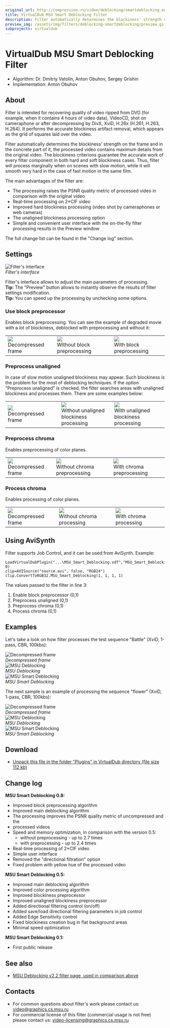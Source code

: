 ```yaml
---
original_url: http://compression.ru/video/deblocking/smartdeblocking_en.html
title: VirtualDub MSU Smart Deblocking Filter
description: Filter automatically determines the blockiness' strength on the frame and in the concrete part of it, the processed video contains maximum details from the original video
preview_img: /assets/img/filters/deblocking-smartdeblocking/preview.gif
subprojects: virtualdub
---
```


# VirtualDub MSU Smart Deblocking Filter 

* Algorithm: Dr. Dmitriy Vatolin, Anton Obuhov, Sergey Grishin  
* Implementation: Anton Obuhov

## About

Filter is intended for recovering quality of video ripped from DVD (for
example, when it contains 4 hours of video data), VideoCD, shot on
cameraphone or after decompressing by DivX, XviD, H.26x (H.261, H.263,
H.264). It performs the accurate blockiness artifact removal, which
appears as the grid of squares laid over the video.

Filter automatically determines the blockiness' strength on the frame
and in the concrete part of it, the processed video contains maximum
details from the original video. The blockiness criterions guarantee the
accurate work of every filter component in both hard and soft blockiness
cases. Thus, filter will process marginally when on scenes with slow
motion, while it will smooth very hard in the case of fast motion in the
same film.

The main advantages of the filter are:

- The processing raises the PSNR quality metric of processed video in
  comparison with the original video
- Real-time processing on 2\*CIF video
- Improved hard blockiness processing (video shot by cameraphones or
  web cameras)
- The unaligned blockiness processing option
- Simple and convenient user interface with the on-the-fly filter
  processing results in the Preview window

The full change list can be found in the "Change log" section.

## Settings

<div class="center">
    <div>
        <img src="/assets/img/filters/deblocking-smartdeblocking/dlgwnd.gif" alt="Filter's interface"><br>
        <i>Filter's interface</i>
    </div>
</div>

Filter's interface allows to adjust the main parameters of processing.  
**Tip:** The "Preview" button allows to instantly observe the results of
filter settings modification.  
**Tip:** You can speed up the processing by unchecking some options.

### Use block preprocessor  
Enables block preprocessing. You can see the example of degraded movie
with a lot of blockiness, deblocked with preprocessing and without it:

<table>
<tbody>
<tr class="odd">
<td><img src="/assets/img/filters/deblocking-smartdeblocking/preproc_src.jpg" /><br />
Decompressed frame</td>
<td><img src="/assets/img/filters/deblocking-smartdeblocking/preproc_off.jpg" /><br />
Without block preprocessing</td>
<td><img src="/assets/img/filters/deblocking-smartdeblocking/preproc_on.jpg" /><br />
With block preprocessing</td>
</tr>
</tbody>
</table>

### Preprocess unaligned  
In case of slow motion unaligned blockiness may appear. Such blockiness
is the problem for the most of deblocking techniques. If the option
"Preprocess unaligned" is checked, the filter searches areas with
unaligned blockiness and processes them. There are some examples
below:  

<table>
<tbody>
<tr class="odd">
<td><img src="/assets/img/filters/deblocking-smartdeblocking/preprocun_src.jpg" /><br />
Decompressed frame</td>
<td><img src="/assets/img/filters/deblocking-smartdeblocking/preprocun_off.jpg" /><br />
Without unaligned<br />
blockiness processing</td>
<td><img src="/assets/img/filters/deblocking-smartdeblocking/preprocun_on.jpg" /><br />
With unaligned<br />
blockiness processing</td>
</tr>
</tbody>
</table>

### Preprocess chroma  
Enables preprocessing of color planes.  
  
<table>
<tbody>
<tr class="odd">
<td><img src="/assets/img/filters/deblocking-smartdeblocking/preprocchr_src.jpg" /><br />
Decompressed frame</td>
<td><img src="/assets/img/filters/deblocking-smartdeblocking/preprocchr_off.jpg" /><br />
Without chroma preprocessing</td>
<td><img src="/assets/img/filters/deblocking-smartdeblocking/preprocchr_on.jpg" /><br />
With chroma preprocessing</td>
</tr>
</tbody>
</table>

### Process chroma  
Enables processing of color planes.  
  
<table>
<tbody>
<tr class="odd">
<td><img src="/assets/img/filters/deblocking-smartdeblocking/procchr_src.jpg" /><br />
Decompressed frame</td>
<td><img src="/assets/img/filters/deblocking-smartdeblocking/procchr_off.jpg" /><br />
Without chroma processing</td>
<td><img src="/assets/img/filters/deblocking-smartdeblocking/procchr_on.jpg" /><br />
With chroma processing</td>
</tr>
</tbody>
</table>
  
## Using AviSynth

Filter supports Job Control, and it can be used from AviSynth.
Example:  

```
LoadVirtualDubPlugin("...\MSU_Smart_Deblocking.vdf","MSU_Smart_Deblocking", 0)
clip=AVISource("source.avi", false, "RGB24") 
clip.ConvertToRGB32.MSU_Smart_Deblocking(1, 1, 1, 1)
```

The values passed to the filter in line 3:  
1) Enable block preprocessor (0,1)  
2) Preprocess unaligned (0,1)  
3) Preprocess chroma (0,1)  
4) Process chroma (0,1)

## Examples

Let's take a look on how filter processes the test sequence "Battle"
(XviD, 1-pass, CBR, 100kbs):  

<div class="center">
    <div>
        <img src="/assets/img/filters/deblocking-smartdeblocking/battle608_src.jpg" alt="Decompressed frame"><br>
        <i>Decompressed frame</i>
    </div>
</div>

<div class="center">
    <div>
        <img src="/assets/img/filters/deblocking-smartdeblocking/battle608_msuc.jpg" alt="MSU Deblocking"><br>
        <i>MSU Deblocking</i>
    </div>
</div>

<div class="center">
    <div>
        <img src="/assets/img/filters/deblocking-smartdeblocking/battle608_msus.jpg" alt="MSU Smart Deblocking"><br>
        <i>MSU Smart Deblocking</i>
    </div>
</div>

The next sample is an example of processing the sequence "flower" (XviD,
1-pass, CBR, 100kbs):  
  
<div class="center">
    <div>
        <img src="/assets/img/filters/deblocking-smartdeblocking/flower_src.jpg" alt="Decompressed frame"><br>
        <i>Decompressed frame</i>
    </div>
</div>

<div class="center">
    <div>
        <img src="/assets/img/filters/deblocking-smartdeblocking/flower_msuc.jpg" alt="MSU Deblocking"><br>
        <i>MSU Deblocking</i>
    </div>
</div>

<div class="center">
    <div>
        <img src="/assets/img/filters/deblocking-smartdeblocking/flower_msus.jpg" alt="MSU Smart Deblocking"><br>
        <i>MSU Smart Deblocking</i>
    </div>
</div>


## Download

- [Unpack this file in the folder "Plugins" in VirtualDub directory
  (file size 112
  kb)](http://compression.ru/video/deblocking/src/msu_smartdeblock.zip)

## Change log

**MSU Smart Deblocking 0.8:**  
- Improved block preprocessing algorithm  
- Improved main deblocking algorithm  
- The processing improves the PSNR quality metric of uncompressed and the
- processed videos  
- Speed and memory optimization, in comparison with the version 0.5:
  * without preprocessing - up to 2.7 times
  * with preprocessing - up to 2.4 times
- Real-time processing of 2\*CIF video  
- Simple user interface  
- Removed the "directional filtration" option  
- Fixed problem with yellow hue of the processed video  
  
**MSU Smart Deblocking 0.5:**  
- Improved main deblocking algorithm  
- Improved color processing algorithm  
- Improved blockiness preprocessor  
- Improved unaligned blockiness preprocessor  
- Added directional filtering control (on/off)  
- Added save/load directional filtering parameters in job control  
- Added Edge Sensitivity control  
- Fixed blockiness creation bug in flat background areas  
- Minimal speed optimization  
  
**MSU Smart Deblocking 0.1:**  
- First public release

## See also

- [MSU Deblocking v2.2 filter page, used in comparison
  above](/video_filters/deblocking.html)

## Contacts

* For common questions about filter's work please contact us: <video@graphics.cs.msu.ru>
* For commercial license of this filter (commercial usage is not free) please contact us: <video-licensing@graphics.cs.msu.ru>
